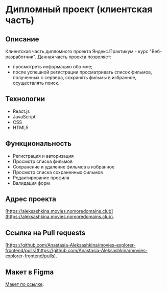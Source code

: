 # Дипломный проект (клиентская часть)

## Описание
Клиентская часть дипломного проекта Яндекс.Практикум - курс "Веб-разработчик".
Данная часть проекта позволяет:
- просмотреть информацию обо мне;
- после успешной регистрации просматривать список фильмов, полученных с сервера, сохранять фильмы в избранное, осуществлять поиск.

## Технологии
* React.js
* JavaScript
* CSS
* HTML5

## Функциональность
* Регистрация и авторизация
* Просмотр списка фильмов
* Сохранение и удаление фильмов в избранное
* Просмотр списка сохраненных фильмов
* Редактирование профиля
* Валидация форм

## Адрес проекта
[https://aleksashkina.movies.nomoredomains.club](https://aleksashkina.movies.nomoredomains.club).

## Ссылка на Pull requests
[https://github.com/Anastasia-Aleksashkina/movies-explorer-frontend/pulls](https://github.com/Anastasia-Aleksashkina/movies-explorer-frontend/pulls).

## Макет в Figma
[Макет по ссылке](https://drive.google.com/file/d/19nDoAL5PUnxb9JMxA0DFAfEZ5JxPrSPw/view?usp=share_link).